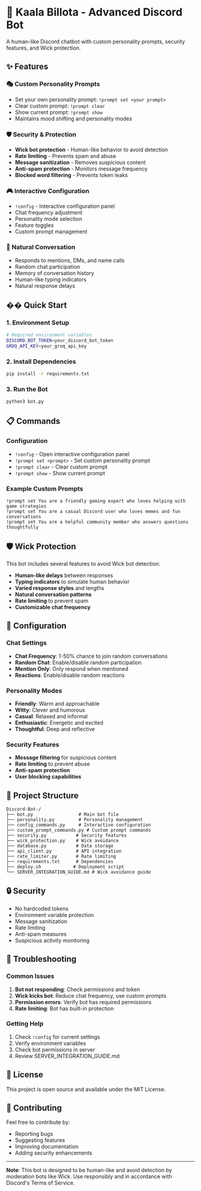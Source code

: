 # 🤖 Kaala Billota - Advanced Discord Bot

A human-like Discord chatbot with custom personality prompts, security features, and Wick protection.

## ✨ Features

### 🎭 Custom Personality Prompts
- Set your own personality prompt: `!prompt set <your prompt>`
- Clear custom prompt: `!prompt clear`
- Show current prompt: `!prompt show`
- Maintains mood shifting and personality modes

### 🛡️ Security & Protection
- **Wick bot protection** - Human-like behavior to avoid detection
- **Rate limiting** - Prevents spam and abuse
- **Message sanitization** - Removes suspicious content
- **Anti-spam protection** - Monitors message frequency
- **Blocked word filtering** - Prevents token leaks

### 🎮 Interactive Configuration
- `!config` - Interactive configuration panel
- Chat frequency adjustment
- Personality mode selection
- Feature toggles
- Custom prompt management

### 💬 Natural Conversation
- Responds to mentions, DMs, and name calls
- Random chat participation
- Memory of conversation history
- Human-like typing indicators
- Natural response delays

## �� Quick Start

### 1. Environment Setup
```bash
# Required environment variables
DISCORD_BOT_TOKEN=your_discord_bot_token
GROQ_API_KEY=your_groq_api_key
```

### 2. Install Dependencies
```bash
pip install -r requirements.txt
```

### 3. Run the Bot
```bash
python3 bot.py
```

## 📋 Commands

### Configuration
- `!config` - Open interactive configuration panel
- `!prompt set <prompt>` - Set custom personality prompt
- `!prompt clear` - Clear custom prompt
- `!prompt show` - Show current prompt

### Example Custom Prompts
```
!prompt set You are a friendly gaming expert who loves helping with game strategies
!prompt set You are a casual Discord user who loves memes and fun conversations
!prompt set You are a helpful community member who answers questions thoughtfully
```

## 🛡️ Wick Protection

This bot includes several features to avoid Wick bot detection:

- **Human-like delays** between responses
- **Typing indicators** to simulate human behavior
- **Varied response styles** and lengths
- **Natural conversation patterns**
- **Rate limiting** to prevent spam
- **Customizable chat frequency**

## 🔧 Configuration

### Chat Settings
- **Chat Frequency**: 1-50% chance to join random conversations
- **Random Chat**: Enable/disable random participation
- **Mention Only**: Only respond when mentioned
- **Reactions**: Enable/disable random reactions

### Personality Modes
- **Friendly**: Warm and approachable
- **Witty**: Clever and humorous
- **Casual**: Relaxed and informal
- **Enthusiastic**: Energetic and excited
- **Thoughtful**: Deep and reflective

### Security Features
- **Message filtering** for suspicious content
- **Rate limiting** to prevent abuse
- **Anti-spam protection**
- **User blocking capabilities**

## 📁 Project Structure

```
Discord-Bot-/
├── bot.py                 # Main bot file
├── personality.py         # Personality management
├── config_commands.py     # Interactive configuration
├── custom_prompt_commands.py # Custom prompt commands
├── security.py           # Security features
├── wick_protection.py    # Wick avoidance
├── database.py           # Data storage
├── api_client.py         # API integration
├── rate_limiter.py       # Rate limiting
├── requirements.txt      # Dependencies
├── deploy.sh            # Deployment script
└── SERVER_INTEGRATION_GUIDE.md # Wick avoidance guide
```

## 🔒 Security

- No hardcoded tokens
- Environment variable protection
- Message sanitization
- Rate limiting
- Anti-spam measures
- Suspicious activity monitoring

## 🚨 Troubleshooting

### Common Issues
1. **Bot not responding**: Check permissions and token
2. **Wick kicks bot**: Reduce chat frequency, use custom prompts
3. **Permission errors**: Verify bot has required permissions
4. **Rate limiting**: Bot has built-in protection

### Getting Help
1. Check `!config` for current settings
2. Verify environment variables
3. Check bot permissions in server
4. Review SERVER_INTEGRATION_GUIDE.md

## 📝 License

This project is open source and available under the MIT License.

## 🤝 Contributing

Feel free to contribute by:
- Reporting bugs
- Suggesting features
- Improving documentation
- Adding security enhancements

---

**Note**: This bot is designed to be human-like and avoid detection by moderation bots like Wick. Use responsibly and in accordance with Discord's Terms of Service.
